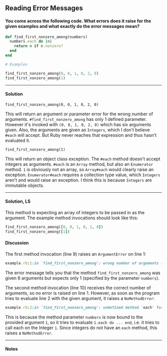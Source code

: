 ## Reading Error Messages
#### You come across the following code. What errors does it raise for the given examples and what exactly do the error messages mean?
```ruby
def find_first_nonzero_among(numbers)
  numbers.each do |n|
    return n if n.nonzero?
  end
end

# Examples

find_first_nonzero_among(0, 0, 1, 0, 2, 0)
find_first_nonzero_among(1)
```
___
#### Solution
`find_first_nonzero_among(0, 0, 1, 0, 2, 0)`

This will return an argument or parameter error for the wrong number of arguments.  `#find_first_nonzero_among` has only 1 defined parameter.  However it's invoked with `(0, 0, 1, 0, 2, 0)` which has six arguments given.  Also, the arguments are given as `Integers`, which I don't believe `#each` will accept.  But Ruby never reaches that expression and thus hasn't evaluated it.

`find_first_nonzero_among(1)`

This will return an object class exception.  The `#each` method doesn't accept integers as arguments.  `#each` is an `Array` method, but also an `Enumerator` method.  `1` is obviously not an array, so `Array#each` would clearly raise an exception.  `Enumerator#each` requires a collection type value, which `Integers` aren't and would raise an exception.  I think this is because `Integers` are immutable objects.
___
#### Solution, LS
This method is expecting an array of integers to be passed in as the argument. The example method invocations should look like this:
```ruby
find_first_nonzero_among([0, 0, 1, 0, 2, 0])
find_first_nonzero_among([1])
```
#### Discussion
The first method invocation (line 9) raises an `ArgumentError` on line 1:
```ruby
example.rb:1:in `find_first_nonzero_among': wrong number of arguments (given 6, expected 1) (ArgumentError)
```
The error message tells you that the method `find_first_nonzero_among` was given 6 arguments but expects only 1 (specified by the parameter `numbers`).

The second method invocation (line 10) receives the correct number of arguments, so no error is raised on line 1. However, as soon as the program tries to evaluate line 2 with the given argument, it raises a `NoMethodError`:

```ruby
example.rb:2:in `find_first_nonzero_among': undefined method `each' for 1:Integer (NoMethodError)
```
This is because the method parameter `numbers` is now bound to the provided argument `1`, so it tries to evaluate `1.each do ... end`, i.e. it tries to call each on the Integer `1`. Since integers do not have an `each` method, this raises a `NoMethodError`.
___
#### Notes
